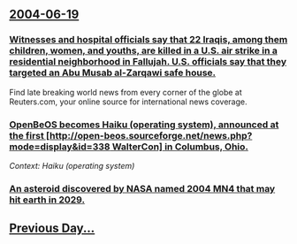 ## [2004-06-19](/news/2004/06/19/index.md)

### [ Witnesses and hospital officials say that 22 Iraqis, among them children, women, and youths, are killed in a U.S. air strike in a residential neighborhood in Fallujah. U.S. officials say that they targeted an Abu Musab al-Zarqawi safe house. ](/news/2004/06/19/witnesses-and-hospital-officials-say-that-22-iraqis-among-them-children-women-and-youths-are-killed-in-a-u-s-air-strike-in-a-residenti.md)
Find late breaking world news from every corner of the globe at Reuters.com, your online source for international news coverage.

### [ OpenBeOS becomes Haiku (operating system), announced at the first [http://open-beos.sourceforge.net/news.php?mode=display&id=338 WalterCon] in Columbus, Ohio.](/news/2004/06/19/openbeos-becomes-haiku-operating-system-announced-at-the-first-http-open-beos-sourceforge-net-news-php-mode-display-id-338-waltercon.md)
_Context: Haiku (operating system)_

### [ An asteroid discovered by NASA named 2004 MN4 that may hit earth in 2029. ](/news/2004/06/19/an-asteroid-discovered-by-nasa-named-2004-mn4-that-may-hit-earth-in-2029.md)
## [Previous Day...](/news/2004/06/18/index.md)

